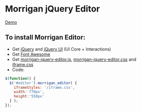 # Morrigan jQuery Editor
[Demo](http://morrigan-editor.org/)
## To install Morrigan Editor:
* Get [jQuery](http://jquery.com/download/) and [jQuery UI](http://jqueryui.com/download/#!version=1.10.4&themeParams=none&components=1111111110000000000000000000000000) (UI Core + Interactions)
* Get [Font Awesome](http://fortawesome.github.io/Font-Awesome/get-started/)
* Get [morrigan-jquery-editor.js](https://github.com/salkar/morrigan-jquery-editor/blob/master/morrigan-jquery-editor.js), [morrigan-jquery-editor.css](https://github.com/salkar/morrigan-jquery-editor/blob/master/css/morrigan-jquery-editor.css) and [iframe.css](https://github.com/salkar/morrigan-jquery-editor/blob/master/css/iframe.css)
* Code:
```javascript
$(function() {
  $('#editor').morrigan_editor( {
    iframeStyles: '/iframe.css',
    width:'770px',
    height:'550px'
  } );
});
```
